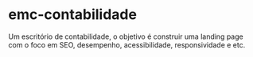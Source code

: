 # emc-contabilidade
Um escritório de contabilidade, o objetivo é construir uma landing page com o foco em SEO, desempenho, acessibilidade, responsividade e etc.
